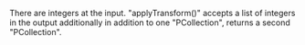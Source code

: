 There are integers at the input. "applyTransform()" accepts a list of integers in the output additionally in addition to one "PCollection", returns a second "PCollection".